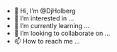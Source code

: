 - 👋 Hi, I’m @DjHolberg
- 👀 I’m interested in ...
- 🌱 I’m currently learning ...
- 💞️ I’m looking to collaborate on ...
- 📫 How to reach me ...

<!---
DjHolberg/DjHolberg is a ✨ special ✨ repository because its `README.md` (this file) appears on your GitHub profile.
You can click the Preview link to take a look at your changes.
--->
